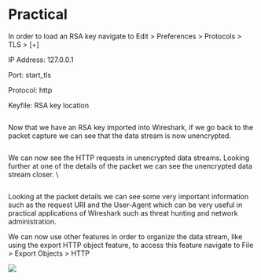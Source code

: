 # Practical

In order to load an RSA key navigate to Edit > Preferences > Protocols > TLS > \[+]

IP Address: 127.0.0.1

Port: start\_tls

Protocol: http

Keyfile: RSA key location



<figure><img src="https://camo.githubusercontent.com/d283723dbe74c1cf7ed4a91a0d48df0488a2a946e7f6cf62991ed0267eef8739/68747470733a2f2f692e696d6775722e636f6d2f69366b4d5a4e582e706e67" alt=""><figcaption></figcaption></figure>

Now that we have an RSA key imported into Wireshark, if we go back to the packet capture we can see that the data stream is now unencrypted.

<figure><img src="https://assets.tryhackme.com/additional/wireshark101/46.png" alt=""><figcaption></figcaption></figure>

We can now see the HTTP requests in unencrypted data streams. Looking further at one of the details of the packet we can see the unencrypted data stream closer. \


<figure><img src="https://assets.tryhackme.com/additional/wireshark101/47.png" alt=""><figcaption></figcaption></figure>

Looking at the packet details we can see some very important information such as the request URI and the User-Agent which can be very useful in practical applications of Wireshark such as threat hunting and network administration.

We can now use other features in order to organize the data stream, like using the export HTTP object feature, to access this feature navigate to File > Export Objects > HTTP

![](https://assets.tryhackme.com/additional/wireshark101/48.png)
